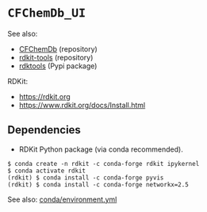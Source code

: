 # `CFChemDb_UI`

See also:

* [CFChemDb](https://github.com/druggablegenome/idg-cfde) (repository)
* [rdkit-tools](https://github.com/jeremyjyang/rdkit-tools) (repository)
* [rdktools](https://pypi.org/project/rdktools/) (Pypi package)

RDKit:

* <https://rdkit.org>
* <https://www.rdkit.org/docs/Install.html>

## Dependencies

* RDKit Python package (via conda recommended).

```
$ conda create -n rdkit -c conda-forge rdkit ipykernel
$ conda activate rdkit
(rdkit) $ conda install -c conda-forge pyvis 
(rdkit) $ conda install -c conda-forge networkx=2.5 
```

See also: [conda/environment.yml](conda/environment.yml)

